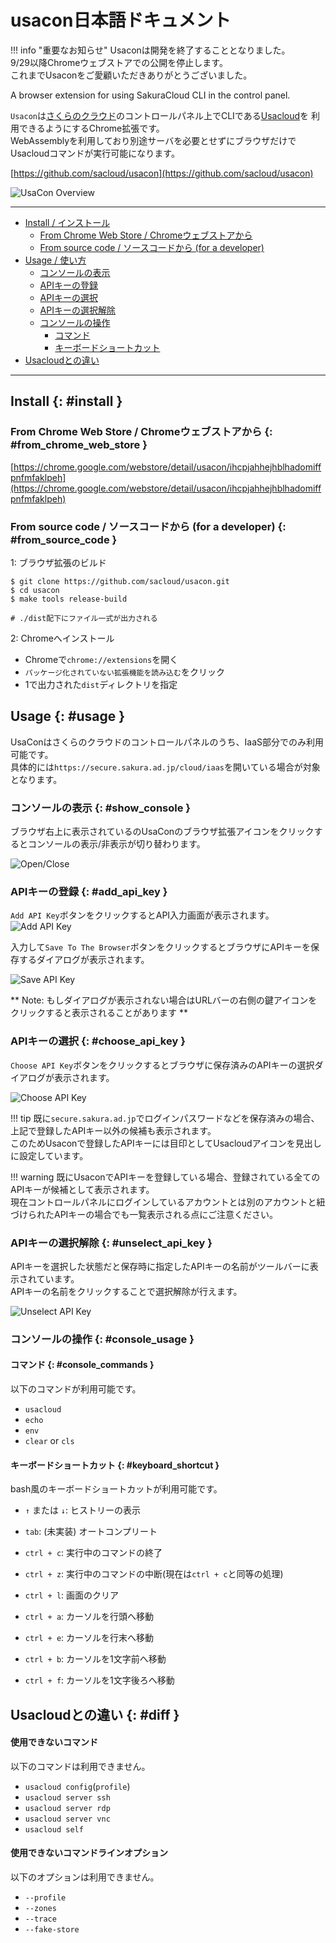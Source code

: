 # usacon日本語ドキュメント

!!! info "重要なお知らせ"
    Usaconは開発を終了することとなりました。  
    9/29以降Chromeウェブストアでの公開を停止します。  
    これまでUsaconをご愛顧いただきありがとうございました。


A browser extension for using SakuraCloud CLI in the control panel.

`Usacon`は[さくらのクラウド](https://cloud.sakura.ad.jp)のコントロールパネル上でCLIである[Usacloud](https://github.com/sacloud/usacloud)を
利用できるようにするChrome拡張です。  
WebAssemblyを利用しており別途サーバを必要とせずにブラウザだけでUsacloudコマンドが実行可能になります。

[https://github.com/sacloud/usacon](https://github.com/sacloud/usacon)

![UsaCon Overview](images/overview.png)

---

- [Install / インストール](#install)
    - [From Chrome Web Store / Chromeウェブストアから](#from_chrome_web_store)
    - [From source code / ソースコードから (for a developer)](#from_source_code)
- [Usage / 使い方](#usage)
    - [コンソールの表示](#show_console)
    - [APIキーの登録](#add_api_key)
    - [APIキーの選択](#choose_api_key)
    - [APIキーの選択解除](#unselect_api_key)
    - [コンソールの操作](#console_usage)
        - [コマンド](#console_commands)
        - [キーボードショートカット](#keyboard_shortcut)
- [Usacloudとの違い](#diff)
---

## Install {: #install }

### From Chrome Web Store / Chromeウェブストアから {: #from_chrome_web_store }

[https://chrome.google.com/webstore/detail/usacon/ihcpjahhejhblhadomiffpnfmfaklpeh](https://chrome.google.com/webstore/detail/usacon/ihcpjahhejhblhadomiffpnfmfaklpeh)

### From source code / ソースコードから (for a developer) {: #from_source_code }

1: ブラウザ拡張のビルド

```
$ git clone https://github.com/sacloud/usacon.git
$ cd usacon
$ make tools release-build

# ./dist配下にファイル一式が出力される
```

2: Chromeへインストール

- Chromeで`chrome://extensions`を開く
- `パッケージ化されていない拡張機能を読み込む`をクリック
- 1で出力された`dist`ディレクトリを指定

## Usage {: #usage }

UsaConはさくらのクラウドのコントロールパネルのうち、IaaS部分でのみ利用可能です。  
具体的には`https://secure.sakura.ad.jp/cloud/iaas`を開いている場合が対象となります。

### コンソールの表示 {: #show_console }

ブラウザ右上に表示されているのUsaConのブラウザ拡張アイコンをクリックするとコンソールの表示/非表示が切り替わります。

![Open/Close](images/open-close.png)

### APIキーの登録 {: #add_api_key }

`Add API Key`ボタンをクリックするとAPI入力画面が表示されます。
![Add API Key](images/add-api-key.png)

入力して`Save To The Browser`ボタンをクリックするとブラウザにAPIキーを保存するダイアログが表示されます。

![Save API Key](images/save-api-key.png)

** Note: もしダイアログが表示されない場合はURLバーの右側の鍵アイコンをクリックすると表示されることがあります **

### APIキーの選択 {: #choose_api_key }

`Choose API Key`ボタンをクリックするとブラウザに保存済みのAPIキーの選択ダイアログが表示されます。

![Choose API Key](images/choose-api-key.png)

!!! tip
    既に`secure.sakura.ad.jp`でログインパスワードなどを保存済みの場合、上記で登録したAPIキー以外の候補も表示されます。   
    このためUsaconで登録したAPIキーには目印としてUsacloudアイコンを見出しに設定しています。

!!! warning
    既にUsaconでAPIキーを登録している場合、登録されている全てのAPIキーが候補として表示されます。  
    現在コントロールパネルにログインしているアカウントとは別のアカウントと紐づけられたAPIキーの場合でも一覧表示される点にご注意ください。

### APIキーの選択解除 {: #unselect_api_key }

APIキーを選択した状態だと保存時に指定したAPIキーの名前がツールバーに表示されています。  
APIキーの名前をクリックすることで選択解除が行えます。

![Unselect API Key](images/unselect-api-key.png)

### コンソールの操作 {: #console_usage }

#### コマンド {: #console_commands }

以下のコマンドが利用可能です。

- `usacloud`
- `echo`
- `env`
- `clear` or `cls`

#### キーボードショートカット {: #keyboard_shortcut }

bash風のキーボードショートカットが利用可能です。

- `↑` または `↓`: ヒストリーの表示
- `tab`: (未実装) オートコンプリート
- `ctrl + c`: 実行中のコマンドの終了
- `ctrl + z`: 実行中のコマンドの中断(現在は`ctrl + c`と同等の処理)
- `ctrl + l`: 画面のクリア

- `ctrl + a`: カーソルを行頭へ移動
- `ctrl + e`: カーソルを行末へ移動
- `ctrl + b`: カーソルを1文字前へ移動
- `ctrl + f`: カーソルを1文字後ろへ移動

## Usacloudとの違い {: #diff }

#### 使用できないコマンド

以下のコマンドは利用できません。

- `usacloud config`(`profile`)
- `usacloud server ssh`
- `usacloud server rdp`
- `usacloud server vnc`
- `usacloud self`

#### 使用できないコマンドラインオプション

以下のオプションは利用できません。

- `--profile`
- `--zones`
- `--trace`
- `--fake-store`

